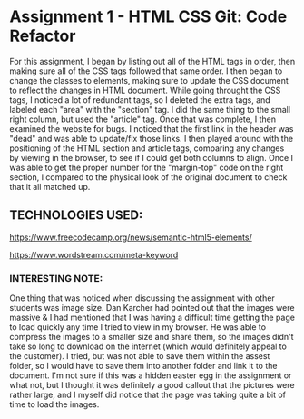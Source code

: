 # Assignment 1 - HTML CSS Git: Code Refactor


 For this assignment, I began by listing out all of the HTML tags in order, then making sure all of the CSS tags followed that same order. I then began to change the classes to elements, making sure to update the CSS document to reflect the changes in HTML document. While going throught the CSS tags, I noticed a lot of redundant tags, so I deleted the extra tags, and labeled each "area" with the "section" tag. I did the same thing to the small right column, but used the "article" tag.
 Once that was complete, I then examined the website for bugs. I noticed that the first link in the header was "dead" and was able to update/fix those links. I then played around with the positioning of the HTML section and article tags, comparing any changes by viewing in the browser, to see if I could get both columns to align. Once I was able to get the proper number for the "margin-top" code on the right section, I compared to the physical look of the original document to check that it all matched up.

 ## TECHNOLOGIES USED:
 https://www.freecodecamp.org/news/semantic-html5-elements/ 

 https://www.wordstream.com/meta-keyword

 ### INTERESTING NOTE:
 One thing that was noticed when discussing the assignment with other students was image size. Dan Karcher had pointed out that the images were massive & I had mentioned that I was having a difficult time getting the page to load quickly any time I tried to view in my browser. He was able to compress the images to a smaller size and share them, so the images didn't take so long to download on the internet (which would definitely appeal to the customer). I tried, but was not able to save them within the assest folder, so I would have to save them into another folder and link it to the document. I'm not sure if this was a hidden easter egg in the assignment or what not, but I thought it was definitely a good callout that the pictures were rather large, and I myself did notice that the page was taking quite a bit of time to load the images.



